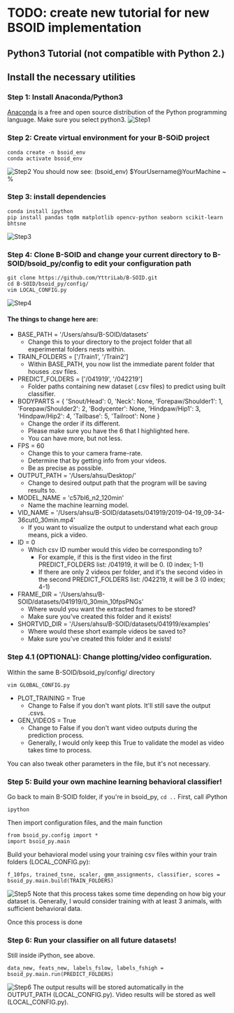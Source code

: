 # TODO: create new tutorial for new BSOID implementation

## Python3 Tutorial (not compatible with Python 2.)


## Install the necessary utilities



### Step 1: Install Anaconda/Python3


[Anaconda](https://www.anaconda.com/) is a free and open source distribution of the Python programming language. 
Make sure you select python3.
![Step1](../demo/py3_step1.gif)


### Step 2: Create virtual environment for your B-SOiD project
```
conda create -n bsoid_env
conda activate bsoid_env
```
![Step2](../demo/py3_step2.gif)
You should now see: (bsoid_env) $YourUsername@YourMachine ~ %


### Step 3: install dependencies
```
conda install ipython  
pip install pandas tqdm matplotlib opencv-python seaborn scikit-learn bhtsne
```
![Step3](../demo/py3_step3.gif)


### Step 4: Clone B-SOID and change your current directory to B-SOID/bsoid_py/config to edit your configuration path
```
git clone https://github.com/YttriLab/B-SOID.git
cd B-SOID/bsoid_py/config/
vim LOCAL_CONFIG.py
```
![Step4](../demo/py3_step4.gif)


#### The things to change here are:
* BASE_PATH = '/Users/ahsu/B-SOID/datasets'
    * Change this to your directory to the project folder that all experimental folders nests within.
* TRAIN_FOLDERS = ['/Train1', '/Train2']
    * Within BASE_PATH, you now list the immediate parent folder that houses .csv files.
* PREDICT_FOLDERS = ['/041919', '/042219']
    * Folder paths containing new dataset (.csv files) to predict using built classifier.
* BODYPARTS = {
    'Snout/Head': 0,
    'Neck': None,
    'Forepaw/Shoulder1': 1,
    'Forepaw/Shoulder2': 2,
    'Bodycenter': None,
    'Hindpaw/Hip1': 3,
    'Hindpaw/Hip2': 4,
    'Tailbase': 5,
    'Tailroot': None
}
    * Change the order if its different. 
    * Please make sure you have the 6 that I highlighted here. 
    * You can have more, but not less.
* FPS = 60
    * Change this to your camera frame-rate. 
    * Determine that by getting info from your videos. 
    * Be as precise as possible.
* OUTPUT_PATH = '/Users/ahsu/Desktop/'
    * Change to desired output path that the program will be saving results to.
* MODEL_NAME = 'c57bl6_n2_120min'
    * Name the machine learning model.
* VID_NAME = '/Users/ahsu/B-SOID/datasets/041919/2019-04-19_09-34-36cut0_30min.mp4'
    * If you want to visualize the output to understand what each group means, pick a video.
* ID = 0
    * Which csv ID number would this video be corresponding to?
        * For example, if this is the first video in the first PREDICT_FOLDERS list: /041919, it will be 0. (0 index; 1-1)
        * If there are only 2 videos per folder, and it's the second video in the second PREDICT_FOLDERS list: /042219, it will be 3 (0 index; 4-1)
* FRAME_DIR = '/Users/ahsu/B-SOID/datasets/041919/0_30min_10fpsPNGs'
    * Where would you want the extracted frames to be stored?
    * Make sure you've created this folder and it exists!
* SHORTVID_DIR = '/Users/ahsu/B-SOID/datasets/041919/examples'
    * Where would these short example videos be saved to?
    * Make sure you've created this folder and it exists!



### Step 4.1 (OPTIONAL): Change plotting/video configuration.
Within the same B-SOID/bsoid_py/config/ directory
```
vim GLOBAL_CONFIG.py
```
* PLOT_TRAINING = True
    * Change to False if you don't want plots. It'll still save the output .csvs.
* GEN_VIDEOS = True
    * Change to False if you don't want video outputs during the prediction process.
    * Generally, I would only keep this True to validate the model as video takes time to process.
    
You can also tweak other parameters in the file, but it's not necessary.



### Step 5: Build your own machine learning behavioral classifier!
Go back to main B-SOID folder, if you're in bsoid_py, `cd ..`
First, call iPython
```
ipython
```
Then import configuration files, and the main function
```
from bsoid_py.config import *
import bsoid_py.main
```
Build your behavioral model using your training csv files within your train folders (LOCAL_CONFIG.py):
```
f_10fps, trained_tsne, scaler, gmm_assignments, classifier, scores = bsoid_py.main.build(TRAIN_FOLDERS)
```
![Step5](../demo/py3_step5.gif)
Note that this process takes some time depending on how big your dataset is. 
Generally, I would consider training with at least 3 animals, with sufficient behavioral data.

Once this process is done



### Step 6: Run your classifier on all future datasets!
Still inside iPython, see above.
```
data_new, feats_new, labels_fslow, labels_fshigh = bsoid_py.main.run(PREDICT_FOLDERS)
```
![Step6](../demo/py3_step6.gif)
The output results will be stored automatically in the OUTPUT_PATH (LOCAL_CONFIG.py).
Video results will be stored as well (LOCAL_CONFIG.py).






